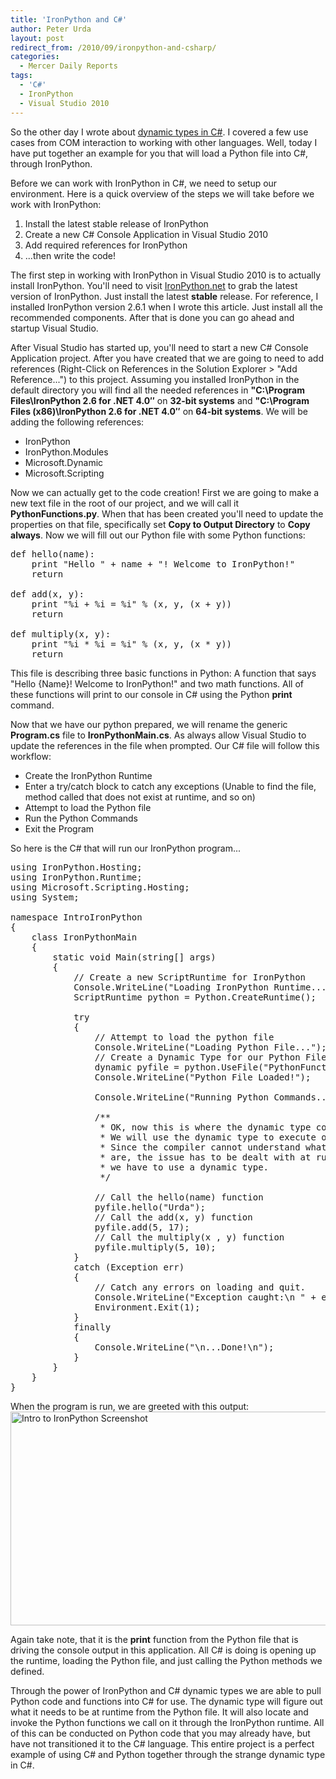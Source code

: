 ```yaml
---
title: 'IronPython and C#'
author: Peter Urda
layout: post
redirect_from: /2010/09/ironpython-and-csharp/
categories:
  - Mercer Daily Reports
tags:
  - 'C#'
  - IronPython
  - Visual Studio 2010
---
```

So the other day I wrote about <a href="http://www.peter-urda.com/2010/09/dynamic-types-in-csharp" target="_blank">dynamic types in C#</a>. I covered a few use cases from COM interaction to working with other languages. Well, today I have put together an example for you that will load a Python file into C#, through IronPython.

Before we can work with IronPython in C#, we need to setup our environment. Here is a quick overview of the steps we will take before we work with IronPython:

  1. Install the latest stable release of IronPython
  2. Create a new C# Console Application in Visual Studio 2010
  3. Add required references for IronPython
  4. ...then write the code!

The first step in working with IronPython in Visual Studio 2010 is to actually install IronPython. You'll need to visit <a href="http://ironpython.net/download/" class="external external_icon" target="_blank">IronPython.net</a> to grab the latest version of IronPython. Just install the latest **stable** release. For reference, I installed IronPython version 2.6.1 when I wrote this article. Just install all the recommended components. After that is done you can go ahead and startup Visual Studio.

After Visual Studio has started up, you'll need to start a new C# Console Application project. After you have created that we are going to need to add references (Right-Click on References in the Solution Explorer > "Add Reference...") to this project. Assuming you installed IronPython in the default directory you will find all the needed references in **"C:\Program Files\IronPython 2.6 for .NET 4.0&#8243;** on **32-bit systems** and **"C:\Program Files (x86)\IronPython 2.6 for .NET 4.0&#8243;** on **64-bit systems**. We will be adding the following references:

  * IronPython
  * IronPython.Modules
  * Microsoft.Dynamic
  * Microsoft.Scripting

Now we can actually get to the code creation! First we are going to make a new text file in the root of our project, and we will call it **PythonFunctions.py**. When that has been created you'll need to update the properties on that file, specifically set **Copy to Output Directory** to **Copy always**. Now we will fill out our Python file with some Python functions:

<pre class="brush: python; title: ; notranslate" title="">def hello(name):
	print "Hello " + name + "! Welcome to IronPython!"
	return

def add(x, y):
	print "%i + %i = %i" % (x, y, (x + y))
	return

def multiply(x, y):
	print "%i * %i = %i" % (x, y, (x * y))
	return
</pre>

This file is describing three basic functions in Python: A function that says "Hello {Name}! Welcome to IronPython!" and two math functions. All of these functions will print to our console in C# using the Python **print** command.

Now that we have our python prepared, we will rename the generic **Program.cs** file to **IronPythonMain.cs**. As always allow Visual Studio to update the references in the file when prompted. Our C# file will follow this workflow:

  * Create the IronPython Runtime
  * Enter a try/catch block to catch any exceptions (Unable to find the file, method called that does not exist at runtime, and so on)
  * Attempt to load the Python file
  * Run the Python Commands
  * Exit the Program

So here is the C# that will run our IronPython program...

<pre class="brush: csharp; title: ; notranslate" title="">using IronPython.Hosting;
using IronPython.Runtime;
using Microsoft.Scripting.Hosting;
using System;

namespace IntroIronPython
{
    class IronPythonMain
    {
        static void Main(string[] args)
        {
            // Create a new ScriptRuntime for IronPython
            Console.WriteLine("Loading IronPython Runtime...");
            ScriptRuntime python = Python.CreateRuntime();

            try
            {
                // Attempt to load the python file
                Console.WriteLine("Loading Python File...");
                // Create a Dynamic Type for our Python File
                dynamic pyfile = python.UseFile("PythonFunctions.py");
                Console.WriteLine("Python File Loaded!");

                Console.WriteLine("Running Python Commands...\n");

                /**
                 * OK, now this is where the dynamic type comes in handy!
                 * We will use the dynamic type to execute our Python methods!
                 * Since the compiler cannot understand what the python methods
                 * are, the issue has to be dealt with at runtime. This is where
                 * we have to use a dynamic type.
                 */

                // Call the hello(name) function
                pyfile.hello("Urda");
                // Call the add(x, y) function
                pyfile.add(5, 17);
                // Call the multiply(x , y) function
                pyfile.multiply(5, 10);
            }
            catch (Exception err)
            {
                // Catch any errors on loading and quit.
                Console.WriteLine("Exception caught:\n " + err);
                Environment.Exit(1);
            }
            finally
            {
                Console.WriteLine("\n...Done!\n");
            }
        }
    }
}
</pre>

When the program is run, we are greeted with this output:
<img src="http://www.peter-urda.com/wp/wp-content/uploads/2010/09/IntroIronPythonRunning.png" alt="Intro to IronPython Screenshot" title="Intro to IronPython Screenshot" width="677" height="342" class="aligncenter size-full wp-image-858" />

Again take note, that it is the **print** function from the Python file that is driving the console output in this application. All C# is doing is opening up the runtime, loading the Python file, and just calling the Python methods we defined.

Through the power of IronPython and C# dynamic types we are able to pull Python code and functions into C# for use. The dynamic type will figure out what it needs to be at runtime from the Python file. It will also locate and invoke the Python functions we call on it through the IronPython runtime. All of this can be conducted on Python code that you may already have, but have not transitioned it to the C# language. This entire project is a perfect example of using C# and Python together through the strange dynamic type in C#.
